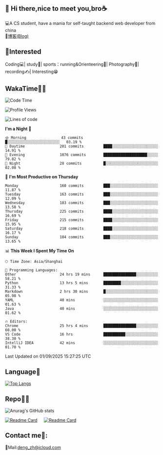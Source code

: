 👋 Hi there,nice to meet you,bro☕
---
💻A CS student, have a mania for self-taught backend web developer from china   
📌[博客(Blog)](https://github.com/HealUP/MyBlog)

 <!-- waka-box start -->
 <!-- waka-box end -->
 
🧲**Interested**
--
Coding💻| study📖| sports：running&Orienteering🏃‍| Photography📸| recording✍️| Interesting😁

WakaTime👨‍💻
---
<!--START_SECTION:waka-->
![Code Time](http://img.shields.io/badge/Code%20Time-3%2C541%20hrs%2038%20mins-blue)

![Profile Views](http://img.shields.io/badge/Profile%20Views-0-blue)

![Lines of code](https://img.shields.io/badge/From%20Hello%20World%20I%27ve%20Written-205.1%20thousand%20lines%20of%20code-blue)

**I'm a Night 🦉** 

```text
🌞 Morning                43 commits          █░░░░░░░░░░░░░░░░░░░░░░░░   03.19 % 
🌆 Daytime                201 commits         ████░░░░░░░░░░░░░░░░░░░░░   14.91 % 
🌃 Evening                1076 commits        ████████████████████░░░░░   79.82 % 
🌙 Night                  28 commits          █░░░░░░░░░░░░░░░░░░░░░░░░   02.08 % 
```
📅 **I'm Most Productive on Thursday** 

```text
Monday                   160 commits         ███░░░░░░░░░░░░░░░░░░░░░░   11.87 % 
Tuesday                  163 commits         ███░░░░░░░░░░░░░░░░░░░░░░   12.09 % 
Wednesday                183 commits         ███░░░░░░░░░░░░░░░░░░░░░░   13.58 % 
Thursday                 225 commits         ████░░░░░░░░░░░░░░░░░░░░░   16.69 % 
Friday                   215 commits         ████░░░░░░░░░░░░░░░░░░░░░   15.95 % 
Saturday                 218 commits         ████░░░░░░░░░░░░░░░░░░░░░   16.17 % 
Sunday                   184 commits         ███░░░░░░░░░░░░░░░░░░░░░░   13.65 % 
```


📊 **This Week I Spent My Time On** 

```text
🕑︎ Time Zone: Asia/Shanghai

💬 Programming Languages: 
Other                    24 hrs 19 mins      ███████████████░░░░░░░░░░   58.21 % 
Python                   13 hrs 5 mins       ████████░░░░░░░░░░░░░░░░░   31.33 % 
Markdown                 2 hrs 30 mins       █░░░░░░░░░░░░░░░░░░░░░░░░   05.98 % 
YAML                     40 mins             ░░░░░░░░░░░░░░░░░░░░░░░░░   01.63 % 
Java                     40 mins             ░░░░░░░░░░░░░░░░░░░░░░░░░   01.62 % 

🔥 Editors: 
Chrome                   25 hrs 4 mins       ███████████████░░░░░░░░░░   60.00 % 
VS Code                  16 hrs              ██████████░░░░░░░░░░░░░░░   38.30 % 
IntelliJ IDEA            42 mins             ░░░░░░░░░░░░░░░░░░░░░░░░░   01.70 % 
```


 Last Updated on 01/09/2025 15:27:25 UTC
<!--END_SECTION:waka-->

Language🚀
---
[![Top Langs](https://github-readme-stats.vercel.app/api/top-langs/?username=HealUP&layout=compact&hide_border=true)](https://github.com/HealUP)

Repo🧑‍💻
---
![Anurag's GitHub stats](https://github-readme-stats.vercel.app/api?username=HealUP&count_private=true&show_icons=true&theme=gruvbox&hide_border=true) 

[![Readme Card](https://github-readme-stats.vercel.app/api/pin/?username=HealUP&repo=InternetEy&theme=transparent)](https://github.com/HealUP/InternetEy) &emsp;
[![Readme Card](https://github-readme-stats.vercel.app/api/pin/?username=HealUP&repo=CampusExperience&theme=transparent)](https://github.com/HealUP/CampusExperience)


Contact me📱:
---
📮Mail:deng_zh@icloud.com  
